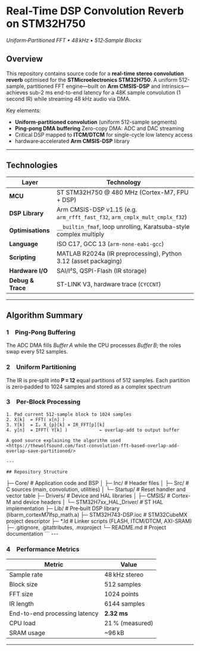 # Real-Time DSP Convolution Reverb on STM32H750
_Uniform‑Partitioned FFT • 48 kHz • 512‑Sample Blocks_

## Overview
This repository contains source code for a **real-time stereo convolution reverb** optimised for the **STMicroelectronics STM32H750**. A uniform 512-sample, partitioned FFT engine—built on **Arm CMSIS-DSP** and intrinsics—achieves sub-2 ms end-to-end latency for a 48K sample convolution (1 second IR) while streaming 48 kHz audio via DMA.

Key elements:
- **Uniform‑partitioned convolution** (uniform 512-sample segments)
- **Ping‑pong DMA buffering** Zero-copy DMA: ADC and DAC streaming 
- Critical DSP mapped to **ITCM/DTCM** for single-cycle low latency access
- hardware‑accelerated **Arm CMSIS-DSP** library

---

## Technologies 
| Layer | Technology |
|-------|------------|
| **MCU** | ST STM32H750 @ 480 MHz (Cortex-M7, FPU + DSP) |
| **DSP Library** | Arm CMSIS-DSP v1.15 (e.g. `arm_rfft_fast_f32`, `arm_cmplx_mult_cmplx_f32`) |
| **Optimisations** | `__builtin_fmaf`, loop unrolling, Karatsuba-style complex multiply |
| **Language** | ISO C17, GCC 13 (`arm-none-eabi-gcc`) |
| **Scripting** | MATLAB R2024a (IR preprocessing), Python 3.12 (asset packaging) |
| **Hardware I/O** | SAI/I²S, QSPI-Flash (IR storage)|
| **Debug & Trace** | ST-LINK V3, hardware trace (`CYCCNT`)

---

## Algorithm Summary
### 1 Ping‑Pong Buffering
The ADC DMA fills _Buffer A_ while the CPU processes _Buffer B_; the roles swap every 512 samples.

### 2 Uniform Partitioning
The IR is pre‑split into **P = 12** equal partitions of 512 samples. Each partition is zero‑padded to 1024 samples and stored as a complex spectrum

### 3 Per‑Block Processing
```text
1. Pad current 512‑sample block to 1024 samples
2. X[k]  = FFT( x[n] )
3. Y[k]  = Σₚ X_{p}[k] × IR_FFT[p][k]
4. y[n]  = IFFT( Y[k] )            ← overlap‑add to output buffer

A good source explaining the algorithm used 
<https://thewolfsound.com/fast-convolution-fft-based-overlap-add-overlap-save-partitioned/>

---

## Repository Structure
```
<repo>
├─ Core/                   # Application code and BSP
│   ├─ Inc/                # Header files
│   ├─ Src/                # C sources (main, convolution, utilities)
│   └─ Startup/            # Reset handler and vector table
├─ Drivers/                # Device and HAL libraries
│   ├─ CMSIS/              # Cortex-M and device headers
│   └─ STM32H7xx_HAL_Driver/ # ST HAL implementation
├─ Lib/                    # Pre‑built DSP library (libarm_cortexM7lfsp_math.a)
├─ STM32H743-DSP.ioc       # STM32CubeMX project descriptor
├─ *.ld                    # Linker scripts (FLASH, ITCM/DTCM, AXI-SRAM)
├─ .gitignore, .gitattributes, .mxproject
└─ README.md               # Project documentation
```
---

### 4 Performance Metrics
| Metric | Value |
|--------|-------|
| Sample rate | 48 kHz stereo |
| Block size | 512 samples |
| FFT size | 1024 points |
| IR length | 6144 samples |
| End-to-end processing latency | **2.32 ms** |
| CPU load | 21 % (measured) |
| SRAM usage | ~96 kB |

---
